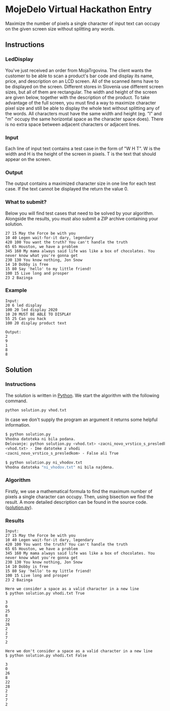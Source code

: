 # MojeDelo Virtual Hackathon Entry

Maximize the number of pixels a single character of input text can occupy on the given screen size without splitting any words.

## Instructions

### LedDisplay

You've just received an order from MojaTrgovina. The client wants the customer to be able to scan a product's bar code and display its name, price, and description on an LCD screen. All of the scanned items have to be displayed on the screen. Different stores in Slovenia use different screen sizes, but all of them are rectangular. The width and height of the screen are given below, together with the description of the product. To take advantage of the full screen, you must find a way to maximize character pixel size and still be able to display the whole text without splitting any of the words. All characters must have the same width and height (eg. "I" and "m" occupy the same horizontal space as the character space does). There is no extra space between adjacent characters or adjacent lines.

### Input

Each line of input text contains a test case in the form of "W H T". W is the width and H is the height of the screen in pixels. T is the text that should appear on the screen.

### Output

The output contains a maximized character size in one line for each test case.  If the text cannot be displayed the return the value 0.

### What to submit?

Below you will find test cases that need to be solved by your algorithm. Alongside the results, you must also submit a ZIP archive containing your solution.

```
27 15 May the Force be with you
10 40 Legen wait-for-it dary, legendary
420 100 You want the truth? You can't handle the truth
65 65 Houston, we have a problem
345 160 My mama always said life was like a box of chocolates. You never know what you're gonna get
230 130 You know nothing, Jon Snow
14 10 Dobby is free
15 80 Say 'hello' to my little friend!
100 15 Live long and prosper
23 2 Bazinga
```

### Example
```
Input:
20 6 led display
100 20 led display 2020
10 20 MUST BE ABLE TO DISPLAY
55 25 Can you hack
100 20 display product text

Output:
2
9
1
8
8
```

## Solution

### Instructions
The solution is written in [Python](https://www.python.org/). We start the algorithm with the following command.

```bash
python solution.py vhod.txt
```

In case we don't supply the program an argument it returns some helpful information.

```bash
$ python solution.py
Vhodna datoteka ni bila podana.
Delovanje: python solution.py <vhod.txt> <zacni_novo_vrstico_s_presledkom>
<vhod.txt> - Ime datoteke z vhodi
<zacni_novo_vrstico_s_presledkom> - False ali True

$ python solution.py ni_vhodov.txt
Vhodna datoteka "ni_vhodov.txt" ni bila najdena.
```


### Algorithm
Firstly, we use a mathematical formula to find the maximum number of pixels a single character can occupy. Then, using bisection we find the result. A more detailed description can be found in the source code.
([solution.py](https://github.com/zanozbot/mojedelo-virtualni-hekaton-2020/blob/master/solution.py)).

### Results
```
Input:
27 15 May the Force be with you
10 40 Legen wait-for-it dary, legendary
420 100 You want the truth? You can't handle the truth
65 65 Houston, we have a problem
345 160 My mama always said life was like a box of chocolates. You never know what you're gonna get
230 130 You know nothing, Jon Snow
14 10 Dobby is free
15 80 Say 'hello' to my little friend!
100 15 Live long and prosper
23 2 Bazinga

Here we consider a space as a valid character in a new line
$ python solution.py vhodi.txt True

3
0
25
8
22
26
2
2
7
2

Here we don't consider a space as a valid character in a new line
$ python solution.py vhodi.txt False

3
0
26
8
22
28
2
2
7
2
```
